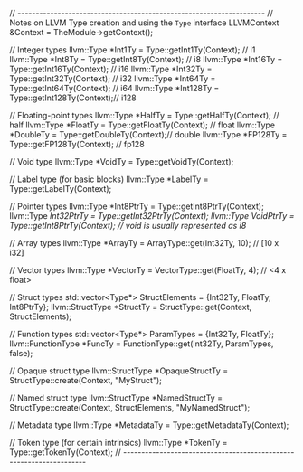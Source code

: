 // --------------------------------------------------------------------
// Notes on LLVM Type creation and using the `Type` interface 
LLVMContext &Context = TheModule->getContext(); 

// Integer types
llvm::Type *Int1Ty = Type::getInt1Ty(Context);    // i1
llvm::Type *Int8Ty = Type::getInt8Ty(Context);    // i8
llvm::Type *Int16Ty = Type::getInt16Ty(Context);  // i16
llvm::Type *Int32Ty = Type::getInt32Ty(Context);  // i32
llvm::Type *Int64Ty = Type::getInt64Ty(Context);  // i64
llvm::Type *Int128Ty = Type::getInt128Ty(Context);// i128

// Floating-point types
llvm::Type *HalfTy = Type::getHalfTy(Context);    // half
llvm::Type *FloatTy = Type::getFloatTy(Context);  // float
llvm::Type *DoubleTy = Type::getDoubleTy(Context);// double
llvm::Type *FP128Ty = Type::getFP128Ty(Context);  // fp128

// Void type
llvm::Type *VoidTy = Type::getVoidTy(Context);

// Label type (for basic blocks)
llvm::Type *LabelTy = Type::getLabelTy(Context);

// Pointer types
llvm::Type *Int8PtrTy = Type::getInt8PtrTy(Context);
llvm::Type *Int32PtrTy = Type::getInt32PtrTy(Context);
llvm::Type *VoidPtrTy = Type::getInt8PtrTy(Context);  // void* is usually represented as i8*

// Array types
llvm::Type *ArrayTy = ArrayType::get(Int32Ty, 10);  // [10 x i32]

// Vector types
llvm::Type *VectorTy = VectorType::get(FloatTy, 4);  // <4 x float>

// Struct types
std::vector<Type*> StructElements = {Int32Ty, FloatTy, Int8PtrTy};
llvm::StructType *StructTy = StructType::get(Context, StructElements);

// Function types
std::vector<Type*> ParamTypes = {Int32Ty, FloatTy};
llvm::FunctionType *FuncTy = FunctionType::get(Int32Ty, ParamTypes, false);

// Opaque struct type
llvm::StructType *OpaqueStructTy = StructType::create(Context, "MyStruct");

// Named struct type
llvm::StructType *NamedStructTy = StructType::create(Context, StructElements, "MyNamedStruct");

// Metadata type
llvm::Type *MetadataTy = Type::getMetadataTy(Context);

// Token type (for certain intrinsics)
llvm::Type *TokenTy = Type::getTokenTy(Context); 
// --------------------------------------------------------------------

